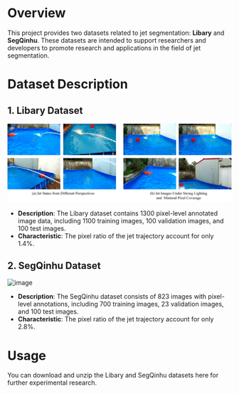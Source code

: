 # Overview
This project provides two datasets related to jet segmentation: **Libary** and **SegQinhu**. These datasets are intended to support researchers and developers to promote research and applications in the field of jet segmentation.

# Dataset Description

## 1. Libary Dataset
![image](https://github.com/fengxfeng0/jet-segmentation/blob/master/img/Libary%E7%A4%BA%E4%BE%8B%E5%9B%BE.jpg)
- **Description**: The Libary dataset contains 1300 pixel-level annotated image data, including 1100 training images, 100 validation images, and 100 test images.
- **Characteristic**: The pixel ratio of the jet trajectory account for only 1.4%.

## 2. SegQinhu Dataset
![image](https://github.com/fengxfeng0/jet-segmentation/blob/master/img/SegQinhu%E7%A4%BA%E4%BE%8B%E5%9B%BE.jpg)
- **Description**: The SegQinhu dataset consists of 823 images with pixel-level annotations, including 700 training images, 23 validation images, and 100 test images.
- **Characteristic**: The pixel ratio of the jet trajectory account for only 2.8%.

# Usage
You can download and unzip the Libary and SegQinhu datasets here for further experimental research.
